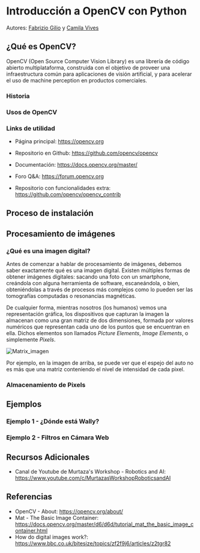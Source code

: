 # Introducción a OpenCV con Python
Autores: [Fabrizio Gilio](https://github.com/Fabriziogilio) y [Camila Vives](https://github.com/camvives)

## ¿Qué es OpenCV?
OpenCV (Open Source Computer Vision Library) es una librería de código abierto multiplataforma, construida con el objetivo de proveer una infraestructura común para aplicaciones de visión artificial, y para acelerar el uso de machine perception en productos comerciales. 
### Historia

### Usos de OpenCV

### Links de utilidad
- Página principal: https://opencv.org

-  Repositorio en Github: https://github.com/opencv/opencv

- Documentación: https://docs.opencv.org/master/

- Foro Q&A: https://forum.opencv.org

- Repositorio con funcionalidades extra: https://github.com/opencv/opencv_contrib

## Proceso de instalación

## Procesamiento de imágenes
### ¿Qué es una imagen digital?
Antes de comenzar a hablar de procesamiento de imágenes, debemos saber exactamente qué es una imagen digital. Existen múltiples formas de obtener imágenes digitales: sacando una foto con un smartphone, creándola con alguna herramienta de software, escaneándola, o bien, obteniéndolas a través de procesos más complejos como lo pueden ser las tomografías computadas o resonancias magnéticas. 

De cualquier forma, mientras nosotros (los humanos) vemos una representación gráfica, los dispositivos que capturan la imagen la almacenan como una gran matriz de dos dimensiones, formada por valores numéricos que representan cada uno de los puntos que se encuentran en ella. Dichos elementos son llamados *Picture Elements*, *Image Elements*, o simplemente *Pixels*.

![Matrix_imagen](https://docs.opencv.org/master/MatBasicImageForComputer.jpg)

Por ejemplo, en la imagen de arriba, se puede ver que el espejo del auto no es más que una matriz conteniendo el nivel de intensidad de cada pixel. 

### Almacenamiento de Pixels


## Ejemplos 
### Ejemplo 1 - ¿Dónde está Wally?
<script src="https://gist.github.com/camvives/63d6a2373a687176d82131e2e7c6d8f0.js"></script>

### Ejemplo 2 - Filtros en Cámara Web
<script src="https://gist.github.com/camvives/b9cda75cbd3b855771c7be2c65a356af.js"></script>

## Recursos Adicionales
- Canal de Youtube  de  Murtaza's Workshop - Robotics and AI: https://www.youtube.com/c/MurtazasWorkshopRoboticsandAI

## Referencias
- OpenCV - About: https://opencv.org/about/
- Mat - The Basic Image Container: https://docs.opencv.org/master/d6/d6d/tutorial_mat_the_basic_image_container.html
- How do digital images work?: https://www.bbc.co.uk/bitesize/topics/zf2f9j6/articles/z2tgr82
